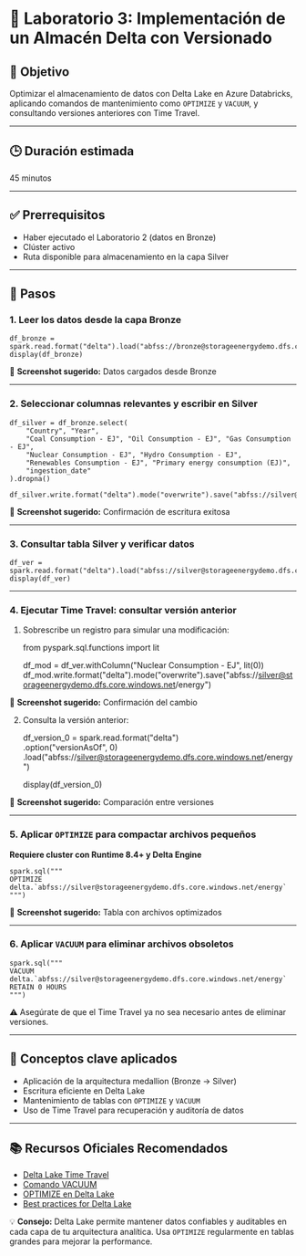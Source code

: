 # 🧪 Laboratorio 3: Implementación de un Almacén Delta con Versionado

## 🎯 Objetivo  
Optimizar el almacenamiento de datos con Delta Lake en Azure Databricks, aplicando comandos de mantenimiento como `OPTIMIZE` y `VACUUM`, y consultando versiones anteriores con Time Travel.

---

## 🕒 Duración estimada  
45 minutos

---

## ✅ Prerrequisitos  
- Haber ejecutado el Laboratorio 2 (datos en Bronze)  
- Clúster activo  
- Ruta disponible para almacenamiento en la capa Silver

---

## 📝 Pasos

### 1. Leer los datos desde la capa Bronze

    df_bronze = spark.read.format("delta").load("abfss://bronze@storageenergydemo.dfs.core.windows.net/energy")
    display(df_bronze)

📸 **Screenshot sugerido:** Datos cargados desde Bronze

---

### 2. Seleccionar columnas relevantes y escribir en Silver

    df_silver = df_bronze.select(
        "Country", "Year",
        "Coal Consumption - EJ", "Oil Consumption - EJ", "Gas Consumption - EJ",
        "Nuclear Consumption - EJ", "Hydro Consumption - EJ",
        "Renewables Consumption - EJ", "Primary energy consumption (EJ)",
        "ingestion_date"
    ).dropna()

    df_silver.write.format("delta").mode("overwrite").save("abfss://silver@storageenergydemo.dfs.core.windows.net/energy")

📸 **Screenshot sugerido:** Confirmación de escritura exitosa

---

### 3. Consultar tabla Silver y verificar datos

    df_ver = spark.read.format("delta").load("abfss://silver@storageenergydemo.dfs.core.windows.net/energy")
    display(df_ver)

---

### 4. Ejecutar Time Travel: consultar versión anterior

1. Sobrescribe un registro para simular una modificación:

    from pyspark.sql.functions import lit

    df_mod = df_ver.withColumn("Nuclear Consumption - EJ", lit(0))
    df_mod.write.format("delta").mode("overwrite").save("abfss://silver@storageenergydemo.dfs.core.windows.net/energy")

📸 **Screenshot sugerido:** Confirmación del cambio

2. Consulta la versión anterior:

    df_version_0 = spark.read.format("delta") \
        .option("versionAsOf", 0) \
        .load("abfss://silver@storageenergydemo.dfs.core.windows.net/energy")

    display(df_version_0)

📸 **Screenshot sugerido:** Comparación entre versiones

---

### 5. Aplicar `OPTIMIZE` para compactar archivos pequeños

**Requiere cluster con Runtime 8.4+ y Delta Engine**

    spark.sql("""
    OPTIMIZE delta.`abfss://silver@storageenergydemo.dfs.core.windows.net/energy`
    """)

📸 **Screenshot sugerido:** Tabla con archivos optimizados

---

### 6. Aplicar `VACUUM` para eliminar archivos obsoletos

    spark.sql("""
    VACUUM delta.`abfss://silver@storageenergydemo.dfs.core.windows.net/energy` RETAIN 0 HOURS
    """)

⚠️ Asegúrate de que el Time Travel ya no sea necesario antes de eliminar versiones.

---

## 🧠 Conceptos clave aplicados

- Aplicación de la arquitectura medallion (Bronze → Silver)  
- Escritura eficiente en Delta Lake  
- Mantenimiento de tablas con `OPTIMIZE` y `VACUUM`  
- Uso de Time Travel para recuperación y auditoría de datos

---

## 📚 Recursos Oficiales Recomendados

- [Delta Lake Time Travel](https://learn.microsoft.com/azure/databricks/delta/delta-time-travel)  
- [Comando VACUUM](https://learn.microsoft.com/azure/databricks/delta/delta-utility#vacuum)  
- [OPTIMIZE en Delta Lake](https://learn.microsoft.com/azure/databricks/delta/optimizations/optimize)  
- [Best practices for Delta Lake](https://learn.microsoft.com/azure/databricks/delta/best-practices)

💡 **Consejo:** Delta Lake permite mantener datos confiables y auditables en cada capa de tu arquitectura analítica. Usa `OPTIMIZE` regularmente en tablas grandes para mejorar la performance.
